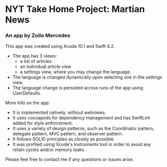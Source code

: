 # NYT Take Home Project: Martian News
### An app by Zoilo Mercedes

This app was created using Xcode 10.1 and Swift 4.2. 
- The app has 3 views: 
	- a list of articles
	- an individual article view
	- a settings view, where you may change the language.
- The language is changed dynamically upon selecting one in the settings view.
- The language change is persisted across runs of the app using UserDefaults.

More Info on the app:
- It is implemented natively, without webviews.
- It uses cocoapods for dependency management and has SwiftLint added for style enforcement. 
- It uses a variety of design patterns, such as the Coordinator pattern, delegate pattern, MVC pattern, and observer pattern.
- It follows SOLID principles as closely as possible.
- It was profiled using Xcode's Instruments tool in order to avoid any retain cycles and/or memory leaks.

Please feel free to contact me if any questions or issues arise. 